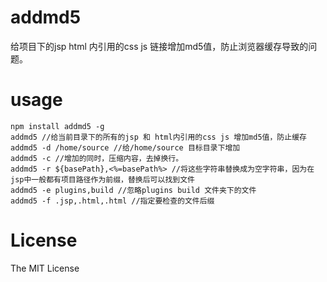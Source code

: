 # addmd5
给项目下的jsp html 内引用的css js 链接增加md5值，防止浏览器缓存导致的问题。

# usage
```
npm install addmd5 -g
addmd5 //给当前目录下的所有的jsp 和 html内引用的css js 增加md5值，防止缓存
addmd5 -d /home/source //给/home/source 目标目录下增加
addmd5 -c //增加的同时，压缩内容，去掉换行。
addmd5 -r ${basePath},<%=basePath%> //将这些字符串替换成为空字符串，因为在jsp中一般都有项目路径作为前缀，替换后可以找到文件
addmd5 -e plugins,build //忽略plugins build 文件夹下的文件
addmd5 -f .jsp,.html,.html //指定要检查的文件后缀
```

# License
The MIT License